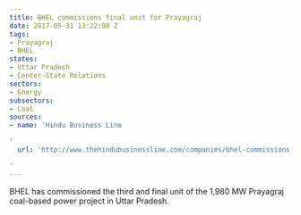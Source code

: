 ```yaml
---
title: BHEL commissions final unit for Prayagraj
date: 2017-05-31 13:22:00 Z
tags:
- Prayagraj
- BHEL
states:
- Uttar Pradesh
- Center-State Relations
sectors:
- Energy
subsectors:
- Coal
sources:
- name: 'Hindu Business Line

'
  url: 'http://www.thehindubusinessline.com/companies/bhel-commissions-third-unit-of-1980-mw-prayagraj-plant-in-up/article9710551.ece

'
---
```


BHEL has commissioned the third and final unit of the 1,980 MW Prayagraj coal-based power project in Uttar Pradesh.
